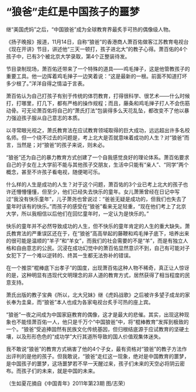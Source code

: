 # “狼爸”走红是中国孩子的噩梦

继“美国虎妈”之后，“中国狼爸”成为全球教育界最炙手可热的偶像级人物。 

《扬子晚报》报道，11月14日，自称“狼爸”的香港商人萧百佑做客江苏教育电视台《现在开讲》节目，讲述他“三天一顿打，孩子进北大”的教子心得。萧百佑的4个孩子中，已有3个被北京大学录取，第4个正整装待发。 

节目录制现场，萧百佑还带来了一个特殊的道具——鸡毛掸子，这是他管教孩子的重要工具。他一边挥着鸡毛掸子一边笑着说：“这是最新的一根。前面不知道打坏多少根了。”洋洋自得之情溢于言表。 

萧百佑认为自己打孩子有别于传统的体罚教育，打得很科学、很艺术——什么时候打，打哪里，打几下，都有严格的操作规程；而且，藤条和鸡毛掸子打人不会伤筋动骨。可无论萧百佑将自己的“萧氏打法”包装得多么天花乱坠，都改变不了他以暴力强迫孩子服从自己意志的本质。 

以寻常眼光视之，萧氏教育法在应试教育领域取得的巨大成功，远远超出许多名校名师。但一个绕不过去的问题是，考上北大是否就意味着成功的人生？对“狼爸”而言，当然是；对“狼爸”的孩子来说，则未必。 

“狼爸”还为自己的暴力教育方式创建了一个自我感觉良好的理论体系。萧百佑要求自己的子女在上大学前不能与其他孩子交朋友，生活中只能有“亲人”、“同学”两个概念，甚至不许孩子看电视，随便喝可乐。 

什么样的人生是成功的人生？对于这个问题，萧百佑的3个业已考上北大的孩子也许还懵懵懂懂，但至少，他们已经失去快乐的童年。女儿萧箫曾经在日记中写过“我没有快乐童年”，儿子萧尧也曾说过：“爸爸无疑是成功的，但我们也失去了童年时该有的快乐。”而孩子的感受在“狼爸”看来无足轻重，“现在他们考上了北京大学，所以我相信以后他们在回忆童年时，一定认为是快乐的。” 

快乐的童年并不必然导致成功的人生，但不快乐的童年肯定的人生的重大缺失。萧氏教育法的严重误区还在于，在“狼爸”高高举起的藤鞭和鸡毛掸子底下，培养出来的很可能是温顺的“羊子”和“羊女”，而我们的社会需要的不是“羊”，而是有独立人格和自由意志的公民。沉浸在成功幻觉中的萧百佑显然意识不到，自己有可能对子女犯下了一个难以逆转的、终其一生都无法弥补的错误。 

在一个推崇“棍棒底下出孝子”的国度，出现萧百佑这种人物不稀奇，真正让人惊讶的是，这种明显有违现代文明理念的非人道的教育方式，居然获得了相当程度的民意支持。 

萧氏出版的教子宝典《所以，北大兄妹》继《虎妈战歌》之后被许多望子成龙的家长奉为圭臬，而“狼爸”本人也成为各家电视台炙手可热的座上宾。 

“狼爸”一夜之间成为中国家庭教育的偶像，这才是最大的悲催。其实，出现这种现象也不能怪萧百佑一人，他只是千万个“中国狼爸”中，将“棍棒教育”发挥到极致的一个。“狼爸”受追捧固然有民族文化传统基因，但归根结底源于应试教育的坚硬土壤，以及形形色色的“成功学”大行其道所导致的国人价值观集体迷失。 

我不敢说“狼爸”的教育方式祸害了他的4个子女，最有资格对“狼爸”的教子方法作出评判的是他的孩子。但我敢说，“狼爸”走红这一现象，绝对是中国教育的噩梦，是中国孩子的噩梦，这场噩梦若不早一天醒过来，孩子们未来的天空必将阴云密布。而孩子们的未来，就是中国的未来。 

（生如夏花摘自《中国青年》2011年第23期 图/志荣）